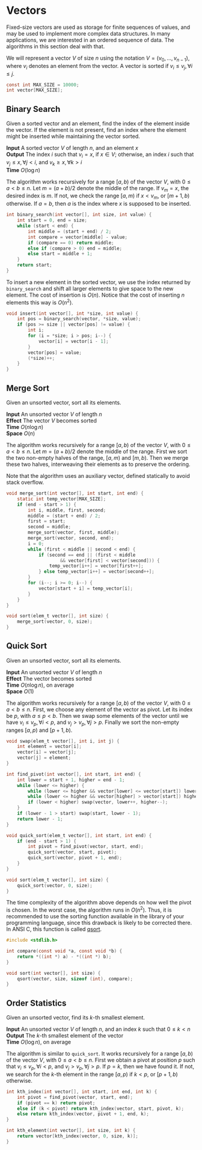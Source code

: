 # Vectors

Fixed-size vectors are used as storage for finite sequences of values, and may
be used to implement more complex data structures. In many applications, we are
interested in an ordered sequence of data. The algorithms in this section deal
with that.

We will represent a vector $V$ of size $n$ using the notation $V=(v_0,
\ldots, v_{n-1})$, where $v_i$ denotes an element from the vector. A vector is
sorted if $v_i \leq v_j, \forall i \leq j$.

```c
const int MAX_SIZE = 10000;
int vector[MAX_SIZE];
```


## Binary Search

Given a sorted vector and an element, find the index of the element inside the
vector. If the element is not present, find an index where the element might
be inserted while maintaining the vector sorted.

**Input** A sorted vector $V$ of length $n$, and an element $x$ \
**Output** The index $i$ such that $v_i = x$, if $x \in V$; otherwise,
an index $i$ such that $v_j \leq x, \forall j < i$, and $v_k \geq x,
\forall k > i$ \
**Time** $O(\log{n})$

The algorithm works recursively for a range $[a, b)$ of the vector $V$, with $0
\leq a < b \leq n$. Let $m = (a + b) / 2$ denote the middle of the range.  If
$v_m = x$, the desired index is $m$. If not, we check the range $[a, m)$ if $x <
v_m$, or $[m + 1, b)$ otherwise. If $a = b$, then $a$ is the index where $x$ is
supposed to be inserted.

```c
int binary_search(int vector[], int size, int value) {
    int start = 0, end = size;
    while (start < end) {
        int middle = (start + end) / 2;
        int compare = vector[middle] - value;
        if (compare == 0) return middle;
        else if (compare > 0) end = middle;
        else start = middle + 1;
    }
    return start;
}
```

To insert a new element in the sorted vector, we use the index returned by
`binary_search` and shift all larger elements to give space to the new element.
The cost of insertion is $O(n)$. Notice that the cost of inserting $n$ elements
this way is $O(n^2)$.

```c
void insert(int vector[], int *size, int value) {
    int pos = binary_search(vector, *size, value);
    if (pos >= size || vector[pos] != value) {
        int i;
        for (i = *size; i > pos; i--) {
            vector[i] = vector[i - 1];
        }
        vector[pos] = value;
        (*size)++;
    }
}
```


## Merge Sort

Given an unsorted vector, sort all its elements.

**Input** An unsorted vector $V$ of length $n$ \
**Effect** The vector $V$ becomes sorted \
**Time** $O(n \log{n})$ \
**Space** $O(n)$

The algorithm works recursively for a range $[a, b)$ of the vector $V$, with
$0 \leq a < b \leq n$. Let $m = (a + b) / 2$ denote the middle of the range.
First we sort the two non-empty halves of the range, $[a, m)$ and $[m, b)$.
Then we merge these two halves, interweaving their elements as to preserve the
ordering.

Note that the algorithm uses an auxiliary vector, defined statically to avoid
stack overflow.

```c
void merge_sort(int vector[], int start, int end) {
    static int temp_vector[MAX_SIZE];
    if (end - start > 1) {
        int i, middle, first, second;
        middle = (start + end) / 2;
        first = start;
        second = middle;
        merge_sort(vector, first, middle);
        merge_sort(vector, second, end);
        i = 0;
        while (first < middle || second < end) {
            if (second == end || (first < middle
                    && vector[first] < vector[second])) {
                temp_vector[i++] = vector[first++];
            } else temp_vector[i++] = vector[second++];
        }
        for (i--; i >= 0; i--) {
            vector[start + i] = temp_vector[i];
        }
    }
}

void sort(elem_t vector[], int size) {
    merge_sort(vector, 0, size);
}
```


## Quick Sort

Given an unsorted vector, sort all its elements.

**Input** An unsorted vector $V$ of length $n$ \
**Effect** The vector becomes sorted \
**Time** $O(n \log{n})$, on average \
**Space** $O(1)$

The algorithm works recursively for a range $[a, b)$ of the vector $V$, with
$0 \leq a < b \leq n$. First, we choose any element of the vector as pivot.
Let its index be $p$, with $a \leq p < b$. Then we swap some elements of the
vector until we have $v_i \leq v_p, \forall i < p$,
and $v_j > v_p, \forall j > p$. Finally we sort the non-empty ranges
$[a, p)$ and $[p + 1, b)$.

```c
void swap(elem_t vector[], int i, int j) {
    int element = vector[i];
    vector[i] = vector[j];
    vector[j] = element;
}

int find_pivot(int vector[], int start, int end) {
    int lower = start + 1, higher = end - 1;
    while (lower <= higher) {
        while (lower <= higher && vector[lower] <= vector[start]) lower++;
        while (lower <= higher && vector[higher] > vector[start]) higher--;
        if (lower < higher) swap(vector, lower++, higher--);
    }
    if (lower - 1 > start) swap(start, lower - 1);
    return lower - 1;
}

void quick_sort(elem_t vector[], int start, int end) {
    if (end - start > 1) {
        int pivot = find_pivot(vector, start, end);
        quick_sort(vector, start, pivot);
        quick_sort(vector, pivot + 1, end);
    }
}

void sort(elem_t vector[], int size) {
    quick_sort(vector, 0, size);
}
```

The time complexity of the algorithm above depends on how well the pivot is
chosen. In the worst case, the algorithm runs in $O(n^2)$. Thus, it is
recommended to use the sorting function available in the library of your
programming language, since this drawback is likely to be corrected there.
In ANSI C, this function is called
    [qsort](http://www.cplusplus.com/reference/cstdlib/qsort/).

```c
#include <stdlib.h>

int compare(const void *a, const void *b) {
    return *((int *) a) - *((int *) b);
}

void sort(int vector[], int size) {
    qsort(vector, size, sizeof (int), compare);
}
```


## Order Statistics

Given an unsorted vector, find its $k$-th smallest element.

**Input** An unsorted vector $V$ of length $n$, and an index $k$ such that
$0 \leq k < n$ \
**Output** The $k$-th smallest element of the vector \
**Time** $O(\log{n})$, on average

The algorithm is similar to `quick_sort`. It works recursively for a range $[a,
b)$ of the vector $V$, with $0 \leq a < b \leq n$.  First we obtain a pivot at
position $p$ such that $v_i \leq v_p, \forall i < p$, and $v_j > v_p,
\forall j > p$.  If $p = k$, then we have found it.  If not, we search for
the $k$-th element in the range $[a, p)$ if $k < p$, or $[p + 1, b)$ otherwise.

```c
int kth_index(int vector[], int start, int end, int k) {
    int pivot = find_pivot(vector, start, end);
    if (pivot == k) return pivot;
    else if (k < pivot) return kth_index(vector, start, pivot, k);
    else return kth_index(vector, pivot + 1, end, k);
}

int kth_element(int vector[], int size, int k) {
    return vector[kth_index(vector, 0, size, k)];
}
